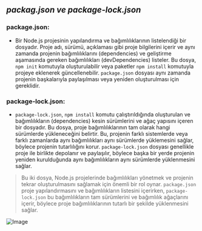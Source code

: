 ## _packag.json ve package-lock.json_


### package.json: 

- Bir Node.js projesinin yapılandırma ve bağımlılıklarının listelendiği bir dosyadır. Proje adı, sürümü, açıklaması gibi proje bilgilerini içerir ve aynı zamanda projenin bağımlılıklarını (dependencies) ve geliştirme aşamasında gereken bağımlılıkları (devDependencies) listeler. Bu dosya, `npm init` komutuyla oluşturulabilir veya paketler `npm install` komutuyla projeye eklenerek güncellenebilir. `package.json` dosyası aynı zamanda projenin başkalarıyla paylaşılması veya yeniden oluşturulması için gereklidir.


### package-lock.json:

- `package-lock.json`, `npm install` komutu çalıştırıldığında oluşturulan ve bağımlılıkların (dependencies) kesin sürümlerini ve ağaç yapısını içeren bir dosyadır. Bu dosya, proje bağımlılıklarının tam olarak hangi sürümlerde yükleneceğini belirtir. Bu, projenin farklı sistemlerde veya farklı zamanlarda aynı bağımlılıkları aynı sürümlerde yüklemesini sağlar, böylece projenin tutarlılığını korur. `package-lock.json` dosyası genellikle proje ile birlikte depolanır ve paylaşılır, böylece başka bir yerde projenin yeniden kurulduğunda aynı bağımlılıkların aynı sürümlerde yüklenmesini sağlar.



> Bu iki dosya, Node.js projelerinde bağımlılıkları yönetmek ve projenin tekrar oluşturulmasını sağlamak için önemli bir rol oynar. `package.json` proje yapılandırmasını ve bağımlılıkların listesini içerirken, `package-lock.json` bu bağımlılıkların tam sürümlerini ve bağımlılık ağaçlarını içerir, böylece proje bağımlılıklarının tutarlı bir şekilde yüklenmesini sağlar.

![Image](https://res.cloudinary.com/practicaldev/image/fetch/s--9DPi9Had--/c_limit%2Cf_auto%2Cfl_progressive%2Cq_auto%2Cw_800/https://dev-to-uploads.s3.amazonaws.com/uploads/articles/1tru06wk3lg7uulyjygs.png)